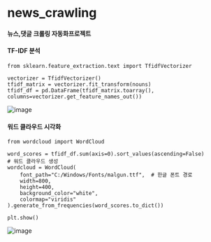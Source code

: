 # news_crawling
#### 뉴스,댓글 크롤링 자동화프로젝트





#### TF-IDF 분석
    from sklearn.feature_extraction.text import TfidfVectorizer
    
    vectorizer = TfidfVectorizer()
    tfidf_matrix = vectorizer.fit_transform(nouns)
    tfidf_df = pd.DataFrame(tfidf_matrix.toarray(), columns=vectorizer.get_feature_names_out())

![image](https://github.com/user-attachments/assets/25c4795f-0dcd-4bb3-a4f2-192607bcf77a)

#### 워드 클라우드 시각화
    from wordcloud import WordCloud

    word_scores = tfidf_df.sum(axis=0).sort_values(ascending=False)
    # 워드 클라우드 생성
    wordcloud = WordCloud(
        font_path="C:/Windows/Fonts/malgun.ttf",  # 한글 폰트 경로
        width=800,
        height=400,
        background_color="white",
        colormap="viridis"
    ).generate_from_frequencies(word_scores.to_dict())

    plt.show()
    
![image](https://github.com/user-attachments/assets/0eebcb2d-8fb8-47d0-aea5-8695d299fdab)
